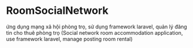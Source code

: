 # RoomSocialNetwork
ứng dụng mạng xã hội phòng trọ, sử dụng framework laravel, quản lý đăng tin cho thuê phòng trọ (Social network room accommodation application, use framework laravel, manage posting room rental)
